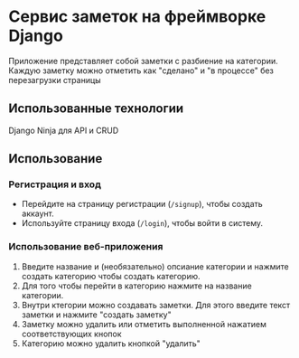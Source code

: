 # Сервис заметок на фреймворке Django

Приложение представляет собой заметки с разбиение на категории. 
Каждую заметку можно отметить как "сделано" и "в процессе" без перезагрузки страницы

## Использованные технологии

Django Ninja для API и CRUD

## Использование

### Регистрация и вход

- Перейдите на страницу регистрации (`/signup`), чтобы создать аккаунт.
- Используйте страницу входа (`/login`), чтобы войти в систему.

### Использование веб-приложения

1. Введите название и (необязательно) опсиание категории и нажмите создать категорию чтобы создать категорию.
2. Для того чтобы перейти в категорию нажмите на название категории.
3. Внутри ктегории можно создавать заметки. Для этого введите текст заметки и нажмите "создать заметку"
4. Заметку можно удалить или отметить выполненной нажатием соответствующих кнопок
5. Категорию можно удалить кнопкой "удалить"
